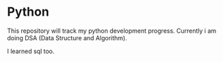 # Python
This repository will track my python development progress.
Currently i am doing DSA (Data Structure and Algorithm).

I learned sql too.